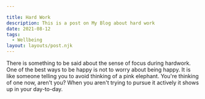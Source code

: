 ```yaml
---

title: Hard Work
description: This is a post on My Blog about hard work
date: 2021-08-12
tags:
  - Wellbeing
layout: layouts/post.njk
---
```

There is something to be said about the sense of focus during hardwork. One of the best ways to be happy is not to worry about being happy. It is like someone telling you to avoid thinking of a pink elephant. You're thinking of one now, aren't you? When you aren't trying to pursue it actively it shows up in your day-to-day.

